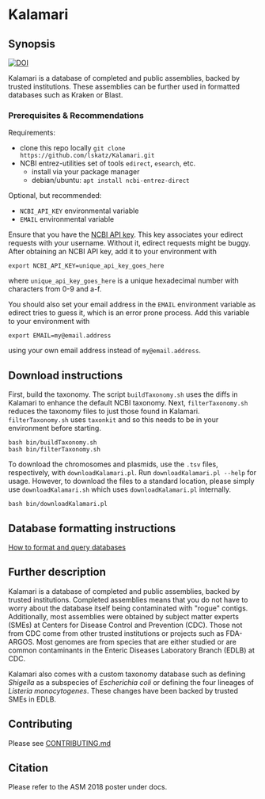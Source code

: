 # Kalamari

## Synopsis

[![DOI](https://zenodo.org/badge/181688179.svg)](https://doi.org/10.5281/zenodo.13900883)

Kalamari is a database of completed and public assemblies, backed by trusted institutions.
These assemblies can be further used in formatted databases such as Kraken or Blast.

### Prerequisites & Recommendations

Requirements:

- clone this repo locally `git clone https://github.com/lskatz/Kalamari.git`
- NCBI entrez-utilities set of tools `edirect`, `esearch`, etc.
  - install via your package manager
  - debian/ubuntu: `apt install ncbi-entrez-direct`

Optional, but recommended:

- `NCBI_API_KEY` environmental variable
- `EMAIL` environmental variable

Ensure that you have the [NCBI API key](https://ncbiinsights.ncbi.nlm.nih.gov/2017/11/02/new-api-keys-for-the-e-utilities).
This key associates your edirect requests with your username.
Without it, edirect requests might be buggy.
After obtaining an NCBI API key, add it to your environment with

    export NCBI_API_KEY=unique_api_key_goes_here

where `unique_api_key_goes_here` is a unique hexadecimal number with characters from 0-9 and a-f.

You should also set your email address in the
`EMAIL` environment variable as edirect tries to guess it, which is an error prone process.
Add this variable to your environment with

    export EMAIL=my@email.address

using your own email address instead of `my@email.address`.

## Download instructions

First, build the taxonomy.
The script `buildTaxonomy.sh` uses the diffs in Kalamari to enhance the default NCBI taxonomy.
Next, `filterTaxonomy.sh` reduces the taxonomy files to just those found in Kalamari.
`filterTaxonomy.sh` uses `taxonkit` and so this needs to be in your
environment before starting.

    bash bin/buildTaxonomy.sh
    bash bin/filterTaxonomy.sh

To download the chromosomes and plasmids, use the `.tsv` files, respectively, with `downloadKalamari.pl`.
Run `downloadKalamari.pl --help` for usage.
However, to download the files to a standard location,
please simply use `downloadKalamari.sh` which uses
`downloadKalamari.pl` internally.

    bash bin/downloadKalamari.pl

## Database formatting instructions

[How to format and query databases](docs/DATABASES.md)

## Further description

Kalamari is a database of completed and public assemblies, backed by trusted institutions.
Completed assemblies means that you do not have to worry about the database itself being contaminated with "rogue" contigs.
Additionally, most assemblies were obtained by subject matter experts (SMEs) at
Centers for Disease Control and Prevention (CDC).
Those not from CDC come from other trusted institutions or projects such as
FDA-ARGOS.
Most genomes are from species that are either studied or are common contaminants
in the Enteric Diseases Laboratory Branch (EDLB) at CDC.

Kalamari also comes with a custom taxonomy database such as defining
_Shigella_ as a subspecies of _Escherichia coli_
or defining the four lineages of _Listeria monocytogenes_.
These changes have been backed by trusted SMEs in EDLB.

## Contributing

Please see [CONTRIBUTING.md](CONTRIBUTING.md)

## Citation

Please refer to the ASM 2018 poster under docs.
